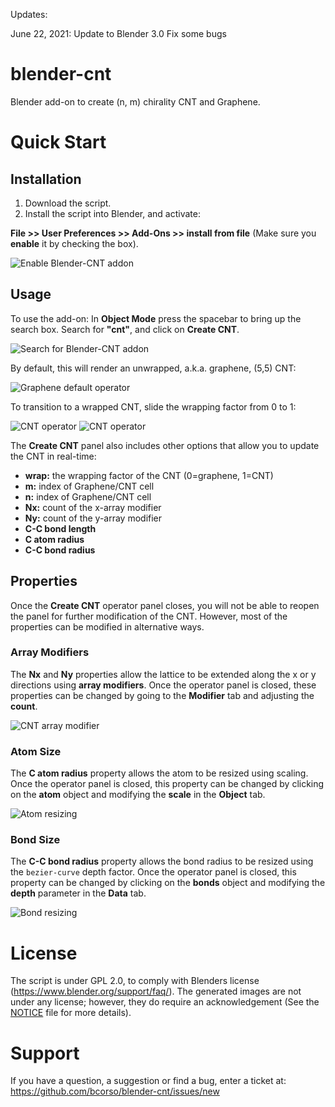 Updates:

June 22, 2021:
Update to Blender 3.0
Fix some bugs

blender-cnt
===============================

Blender add-on to create (n, m) chirality CNT and Graphene.

Quick Start
===========

## Installation

1. Download the script.
2. Install the script into Blender, and activate:
  
  **File >> User Preferences >> Add-Ons >> install from file** (Make sure you **enable** it by checking the box).

  ![Enable Blender-CNT addon](https://raw.githubusercontent.com/wiki/bcorso/blender-cnt/images/addons.png)

## Usage

To use the add-on: In **Object Mode** press the spacebar to bring up the search box. Search for **"cnt"**, and click on **Create CNT**.

![Search for Blender-CNT addon](https://raw.githubusercontent.com/wiki/bcorso/blender-cnt/images/find_cnt.png)

By default, this will render an unwrapped, a.k.a. graphene, (5,5) CNT:

![Graphene default operator](https://raw.githubusercontent.com/wiki/bcorso/blender-cnt/images/graphene_operator.png)

To transition to a wrapped CNT, slide the wrapping factor from 0 to 1:

![CNT operator](https://raw.githubusercontent.com/wiki/bcorso/blender-cnt/images/semiwrapped_operator.png)
![CNT operator](https://raw.githubusercontent.com/wiki/bcorso/blender-cnt/images/cnt_operator.png)

The **Create CNT** panel also includes other options that allow you to update the CNT in real-time:

* **wrap:** the wrapping factor of the CNT (0=graphene, 1=CNT)
* **m:** index of Graphene/CNT cell
* **n:** index of Graphene/CNT cell
* **Nx:** count of the x-array modifier
* **Ny:** count of the y-array modifier
* **C-C bond length**
* **C atom radius**
* **C-C bond radius**

## Properties

Once the **Create CNT** operator panel closes, you will not be able to reopen the panel for further modification of the CNT. However, most of the properties can be modified in alternative ways.

### Array Modifiers
The **Nx** and **Ny** properties allow the lattice to be extended along the x or y directions using **array modifiers**. Once the operator panel is closed, these properties can be changed by going to the **Modifier** tab and adjusting the **count**.

![CNT array modifier](https://raw.githubusercontent.com/wiki/bcorso/blender-cnt/images/array.png)

### Atom Size
The **C atom radius** property allows the atom to be resized using scaling. Once the operator panel is closed, this property can be changed by clicking on the **atom** object and modifying the **scale** in the **Object** tab.

![Atom resizing](https://raw.githubusercontent.com/wiki/bcorso/blender-cnt/images/atoms.png)

### Bond Size
The **C-C bond radius** property allows the bond radius to be resized using the `bezier-curve` depth factor. Once the operator panel is closed, this property can be changed by clicking on the **bonds** object and modifying the **depth** parameter in the **Data** tab.

![Bond resizing](https://raw.githubusercontent.com/wiki/bcorso/blender-cnt/images/bonds.png)

License
=======

The script is under GPL 2.0, to comply with Blenders license (https://www.blender.org/support/faq/). 
The generated images are not under any license; however, they do require an acknowledgement (See the [NOTICE](https://github.com/bcorso/blender-cnt/edit/master/NOTICE) file for more details).

Support
=======

If you have a question, a suggestion or find a bug, enter a ticket at: https://github.com/bcorso/blender-cnt/issues/new
